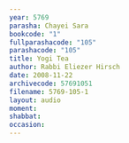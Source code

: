 ```yaml
---
year: 5769
parasha: Chayei Sara
bookcode: "1"
fullparashacode: "105"
parashacode: "105"
title: Yogi Tea
author: Rabbi Eliezer Hirsch
date: 2008-11-22
archivecode: 57691051
filename: 5769-105-1
layout: audio
moment: 
shabbat: 
occasion: 
---
```

